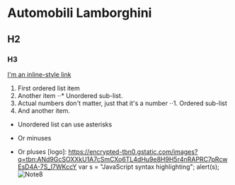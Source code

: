 # Automobili Lamborghini
## H2
### H3


[I'm an inline-style link](https://www.google.com)
1. First ordered list item
2. Another item
⋅⋅* Unordered sub-list. 
1. Actual numbers don't matter, just that it's a number
⋅⋅1. Ordered sub-list
4. And another item.
* Unordered list can use asterisks
- Or minuses
+ Or pluses
[logo]: https://encrypted-tbn0.gstatic.com/images?q=tbn:ANd9GcSOXXkU1A7cSmCXo6TL4dHu9e8H9H5r4nRAPRC7pRcwEsD4A-7S_I7WKccY
var s = "JavaScript syntax highlighting";
alert(s);
![Note8](https://img.kapook.com/u/2015/thachapol/zz9999999999999999/DSC_0061_1.JPG)


